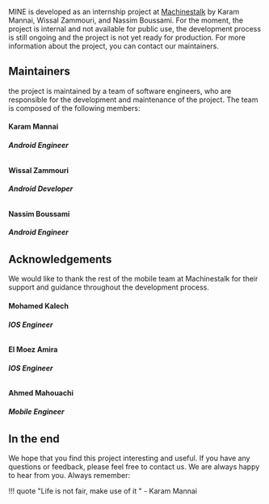 MINE is developed as an internship project at [Machinestalk]() by Karam Mannai, Wissal Zammouri, and Nassim Boussami. 
For the moment, the project is internal and not available for public use, the development process is still ongoing and the project is not yet ready for production.
For more information about the project, you can contact our maintainers.

## Maintainers 

the project is maintained by a team of software engineers,
who are responsible for the development and maintenance of the project. The team is composed of the following members:

<div class="team-members">
  <div class="card">
    <div class="container">
      <h4><b>Karam Mannai</b></h4>
      <h6><b>Android Engineer</b></h6>
    </div>
  </div>
  <div class="card">
    <div class="container">
      <h4><b>Wissal Zammouri</b></h4>
      <h6><b>Android Developer</b></h6>
    </div>
  </div>
    <div class="card">
        <div class="container">
        <h4><b>Nassim Boussami</b></h4>
        <h6><b>Android Engineer</b></h6>
        </div>
    </div>
</div>

## Acknowledgements

We would like to thank the rest of the mobile team at Machinestalk for their support and guidance throughout the development process.

<div class="team-members">
  <div class="card">
    <div class="container">
      <h4><b>Mohamed Kalech</b></h4>
      <h6><b>IOS Engineer</b></h6>
    </div>
  </div>
  <div class="card">
    <div class="container">
      <h4><b>El Moez Amira</b></h4>
      <h6><b>IOS Engineer</b></h6>
    </div>
  </div>
    <div class="card">
        <div class="container">
        <h4><b>Ahmed Mahouachi</b></h4>
        <h6><b>Mobile Engineer</b></h6>
        </div>
    </div>
</div>

## In the end

We hope that you find this project interesting and useful. If you have any questions or feedback, please feel free to contact us. We are always happy to hear from you.
Always remember: 

!!! quote
    "Life is not fair, make use of it " - Karam Mannai






